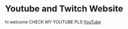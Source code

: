 # Youtube and Twitch Website

hi welcome CHECK MY YOUTUBE PLS:[YouTube](https://www.youtube.com/channel/UCQhr05sumqjmDnFEOFSfXPA)
